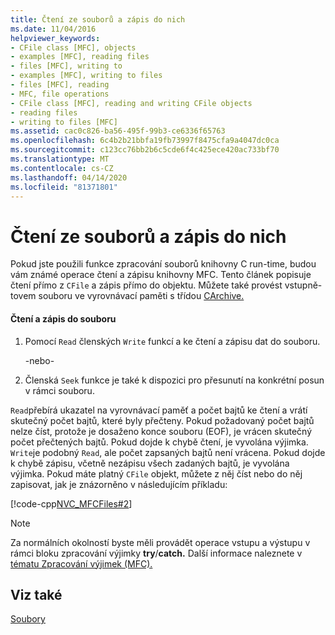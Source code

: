 ```yaml
---
title: Čtení ze souborů a zápis do nich
ms.date: 11/04/2016
helpviewer_keywords:
- CFile class [MFC], objects
- examples [MFC], reading files
- files [MFC], writing to
- examples [MFC], writing to files
- files [MFC], reading
- MFC, file operations
- CFile class [MFC], reading and writing CFile objects
- reading files
- writing to files [MFC]
ms.assetid: cac0c826-ba56-495f-99b3-ce6336f65763
ms.openlocfilehash: 6c4b2b21bbfa19fb73997f8475cfa9a4047dc0ca
ms.sourcegitcommit: c123cc76bb2b6c5cde6f4c425ece420ac733bf70
ms.translationtype: MT
ms.contentlocale: cs-CZ
ms.lasthandoff: 04/14/2020
ms.locfileid: "81371801"
---
```

# <a name="reading-and-writing-files"></a>Čtení ze souborů a zápis do nich

Pokud jste použili funkce zpracování souborů knihovny C run-time, budou vám známé operace čtení a zápisu knihovny MFC. Tento článek popisuje čtení přímo z `CFile` a zápis přímo do objektu. Můžete také provést vstupně-tovem souboru ve vyrovnávací paměti s třídou [CArchive.](../mfc/reference/carchive-class.md)

#### <a name="to-read-from-and-write-to-the-file"></a>Čtení a zápis do souboru

1. Pomocí `Read` členských `Write` funkcí a ke čtení a zápisu dat do souboru.

     -nebo-

1. Členská `Seek` funkce je také k dispozici pro přesunutí na konkrétní posun v rámci souboru.

`Read`přebírá ukazatel na vyrovnávací paměť a počet bajtů ke čtení a vrátí skutečný počet bajtů, které byly přečteny. Pokud požadovaný počet bajtů nelze číst, protože je dosaženo konce souboru (EOF), je vrácen skutečný počet přečtených bajtů. Pokud dojde k chybě čtení, je vyvolána výjimka. `Write`je podobný `Read`, ale počet zapsaných bajtů není vrácena. Pokud dojde k chybě zápisu, včetně nezápisu všech zadaných bajtů, je vyvolána výjimka. Pokud máte platný `CFile` objekt, můžete z něj číst nebo do něj zapisovat, jak je znázorněno v následujícím příkladu:

[!code-cpp[NVC_MFCFiles#2](../atl-mfc-shared/reference/codesnippet/cpp/reading-and-writing-files_1.cpp)]

> [!NOTE]
> Za normálních okolností byste měli provádět operace vstupu a výstupu v rámci bloku zpracování výjimky **try**/**catch.** Další informace naleznete v [tématu Zpracování výjimek (MFC).](../mfc/exception-handling-in-mfc.md)

## <a name="see-also"></a>Viz také

[Soubory](../mfc/files-in-mfc.md)
